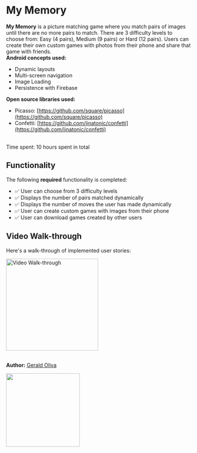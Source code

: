 # My Memory

**My Memory** is a picture matching game where you match pairs of images until there are no more pairs to match. There are 3 difficulty levels to choose from: Easy (4 pairs), Medium (9 pairs) or Hard (12 pairs).
Users can create their own custom games with photos from their phone and share that game with friends.<br>
**Android concepts used:**
* Dynamic layouts
* Multi-screen navigation
* Image Loading
* Persistence with Firebase

**Open source libraries used:**
* Picasso: [https://github.com/square/picasso](https://github.com/square/picasso)
* Confetti: [https://github.com/jinatonic/confetti](https://github.com/jinatonic/confetti)

<br>
Time spent: 10 hours spent in total

## Functionality

The following **required** functionality is completed:

* :white_check_mark: User can choose from 3 difficulty levels
* :white_check_mark: Displays the number of pairs matched dynamically
* :white_check_mark: Displays the number of moves the user has made dynamically
* :white_check_mark: User can create custom games with images from their phone
* :white_check_mark: User can download games created by other users

## Video Walk-through

Here's a walk-through of implemented user stories:

<img src='https://j.gifs.com/mq9yr0.gif' title='Video Walk-through' width='250' alt='Video Walk-through' /><br><br>

**Author:** [Gerald Oliva](https://www.geraldoliva.com/)

<a href='https://play.google.com/store/apps/details?id=com.goliva.mymemory'><img width="200px" src='https://play.google.com/intl/en_us/badges/static/images/badges/en_badge_web_generic.png' /></a>